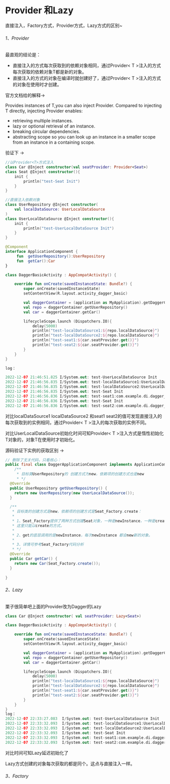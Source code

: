 
# Provider 和Lazy

直接注入，Factory方式，Provider方式，Lazy方式的区别~

###### 1、Provider

最直观的结论是：

- 直接注入的方式每次获取到的依赖对象相同，通过Provider< T >注入的方式每次获取的依赖对象T都是新的对象。
- 直接注入的方式的对象在编译时就创建好了，通过Provider< T >注入的方式的对象在使用时才创建。

官方文档给的解释->

Provides instances of T,you can also inject Provider<T>. Compared to injecting T directly, injecting Provider<T> enables:

- retrieving multiple instances.
- lazy or optional retrieval of an instance.
- breaking circular dependencies.
- abstracting scope so you can look up an instance in a smaller scope from an instance in a containing scope.

验证下 ->

```kotlin
//以Provider<T>方式注入
class Car @Inject constructor(val seatProvider: Provider<Seat>)
class Seat @Inject constructor(){
    init {
        println("test-Seat Init")
    }
}
```

```kotlin
//直接注入依赖对象
class UserRepository @Inject constructor(
    val localDataSource: UserLocalDataSource
)
class UserLocalDataSource @Inject constructor(){
    init {
        println("test-UserLocalDataSource Init")
    }
}
```

```kotlin
@Component
interface ApplicationComponent {
     fun  getUserRepository():UserRepository
     fun  getCar():Car
}
```

```kotlin
class DaggerBasicActivity : AppCompatActivity() {

    override fun onCreate(savedInstanceState: Bundle?) {
        super.onCreate(savedInstanceState)
        setContentView(R.layout.activity_dagger_basic)

        val daggerContainer = (application as MyApplication).getDaggerContainer()
        val repo = daggerContainer.getUserRepository()
        val car = daggerContainer.getCar()

        lifecycleScope.launch (Dispatchers.IO){
            delay(5000)
            println("test-localDataSource1:${repo.localDataSource}")
            println("test-localDataSource2:${repo.localDataSource}")
            println("test-seat1:${car.seatProvider.get()}")
            println("test-seat2:${car.seatProvider.get()}")
        }
    }
}

log：

2022-12-07 21:46:51.825 I/System.out: test-UserLocalDataSource Init
2022-12-07 21:46:56.835 I/System.out: test-localDataSource1:UserLocalDataSource@587680d
2022-12-07 21:46:56.835 I/System.out: test-localDataSource2:UserLocalDataSource@587680d
2022-12-07 21:46:56.835 I/System.out: test-Seat Init
2022-12-07 21:46:56.836 I/System.out: test-seat1:com.example.di.dagger_basic.test.Seat@36973c2
2022-12-07 21:46:56.836 I/System.out: test-Seat Init
2022-12-07 21:46:56.836 I/System.out: test-seat2:com.example.di.dagger_basic.test.Seat@f3795d3
```

对比localDataSource1 localDataSource2 和seat1 seat2的值可发现直接注入的每次获取到的实例相同，通过Provider< T >注入的每次获取的实例不同。

对比UserLocalDataSource初始化时间可知Provider< T >注入方式是惰性初始化T对象的，对象T在使用时才初始化。

源码验证下实例的获取区别 ->

```java
// 删除了无关代码，只看核心：
public final class DaggerApplicationComponent implements ApplicationComponent {
    /**
     * 目标类UserRepository的 创建方式为new，依赖项的创建方式也是new 
     * */
  @Override
  public UserRepository getUserRepository() {
    return new UserRepository(new UserLocalDataSource());
  }

  /**
   * 目标类的创建方式是new，依赖项的创建方式是Seat_Factory.create：
   * 
   * 1、Seat_Factory提供了两种方式创建Seat对象，一种是newInstance，一种是create-get,由于Car的构造要求Provider<Seat>
   * 这里只能以create的方式。  
   * 
   * 2、get的底层调用的是newInstance，每次newInstance 都会new新的对象。
   * 
   * 3、详情可参考Seat_Factory代码分析
   * */
  @Override
  public Car getCar() {
    return new Car(Seat_Factory.create());
  }
  
}
```
###### 2、Lazy

栗子很简单吧上面的Provider改为Dagger的Lazy

```kotlin
class Car @Inject constructor( val seatProvider: Lazy<Seat>)
```

```kotlin
class DaggerBasicActivity : AppCompatActivity() {

    override fun onCreate(savedInstanceState: Bundle?) {
        super.onCreate(savedInstanceState)
        setContentView(R.layout.activity_dagger_basic)

        val daggerContainer = (application as MyApplication).getDaggerContainer()
        val repo = daggerContainer.getUserRepository()
        val car = daggerContainer.getCar()

        lifecycleScope.launch (Dispatchers.IO){
            delay(5000)
            println("test-localDataSource1:${repo.localDataSource}")
            println("test-localDataSource2:${repo.localDataSource}")
            println("test-seat1:${car.seatProvider.get()}")
            println("test-seat2:${car.seatProvider.get()}")
        }
    }
}
log：
2022-12-07 22:33:27.083  I/System.out: test-UserLocalDataSource Init
2022-12-07 22:33:32.093  I/System.out: test-localDataSource1:UserLocalDataSource@587680d
2022-12-07 22:33:32.093  I/System.out: test-localDataSource2:UserLocalDataSource@587680d
2022-12-07 22:33:32.093  I/System.out: test-Seat Init
2022-12-07 22:33:32.093  I/System.out: test-seat1:com.example.di.dagger_basic.test.Seat@36973c2
2022-12-07 22:33:32.093  I/System.out: test-seat2:com.example.di.dagger_basic.test.Seat@36973c2
```



对比时间可知Lazy延迟初始化了

Lazy方式创建的对象每次获取的都是同个。这点与直接注入一样。

###### 3、Factory
